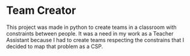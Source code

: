 # Team Creator
This project was made in python to create teams in a classroom with constraints between people. It was a need in my work as a Teacher Assistant because I had to create teams respecting the constrains that I decided to map that problem as a CSP.
